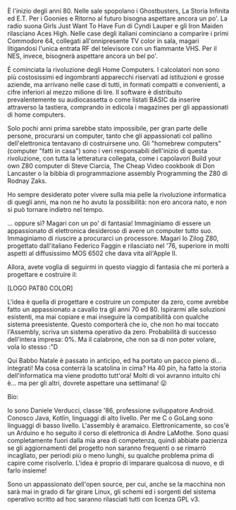 È l'inizio degli anni 80. Nelle sale spopolano i Ghostbusters, La Storia Infinita ed E.T. Per i Goonies e Ritorno al futuro bisogna aspettare ancora un po'. La radio suona Girls Just Want To Have Fun di Cyndi Lauper e gli Iron Maiden rilasciano Aces High. Nelle case degli italiani cominciano a comparire i primi Commodore 64, collegati all'onnipresente TV color in sala, magari litigandosi l'unica entrata RF del televisore con un fiammante VHS. Per il NES, invece, bisognerà aspettare ancora un bel po'.

È cominciata la rivoluzione degli Home Computers. I calcolatori non sono più costosissimi ed ingombranti apparecchi riservati ad istituzioni e grosse aziende, ma arrivano nelle case di tutti, in formati compatti e convenienti, a cifre inferiori al mezzo milione di lire. Il software è distribuito prevalentemente su audiocassetta o come listati BASIC da inserire attraverso la tastiera, comprando in edicola i magazines per gli appassionati di home computers.

Solo pochi anni prima sarebbe stato impossibile, per gran parte delle persone, procurarsi un computer, tanto che gli appassionati col pallino dell'elettronica tentavano di costruirsene uno. Gli "homebrew computers" (computer "fatti in casa") sono i veri responsabili dell'inizio di questa rivoluzione, con tutta la letteratura collegata, come i capolavori Build your own Z80 computer di Steve Ciarcia, The Cheap Video cookbook di Don Lancaster o la bibbia di programmazione assembly Programming the Z80 di Rodnay Zaks.

Ho sempre desiderato poter vivere sulla mia pelle la rivoluzione informatica di quegli anni, ma non ne ho avuto la possibilità: non ero ancora nato, e non si può tornare indietro nel tempo.

... oppure sì? Magari con un po' di fantasia! Immaginiamo di essere un appassionato di elettronica desideroso di avere un computer tutto suo. Immaginiamo di riuscire a procurarci un processore. Magari lo Zilog Z80, progettato dall'italiano Federico Faggin e rilasciato nel '76, superiore in molti aspetti al diffusissimo MOS 6502 che dava vita all'Apple II.

Allora, avete voglia di seguirmi in questo viaggio di fantasia che mi porterà a progettare e costruire il:

[LOGO PAT80 COLOR]

L'idea è quella di progettare e costruire un computer da zero, come avrebbe fatto un appassionato a cavallo tra gli anni 70 ed 80. Ispirarmi alle soluzioni esistenti, ma mai copiare e mai inseguire la compatibilità con qualche sistema preesistente. Questo comporterà che io, che non ho mai toccato l'Assembly, scriva un sistema operativo da zero. Probabilità di successo dell'intera impresa: 0%. Ma il calabrone, che non sa di non poter volare, vola lo stesso :"D

Qui Babbo Natale è passato in anticipo, ed ha portato un pacco pieno di... integrati! Ma cosa conterrà la scatolina in cima? Ha 40 pin, ha fatto la storia dell'informatica ma viene prodotto tutt'ora! Molti di voi avranno intuito chi è... ma per gli altri, dovrete aspettare una settimana! 😛


Bio:

Io sono Daniele Verducci, classe '86, professione sviluppatore Android. Conosco Java, Kotlin, linguaggi di alto livello. Per me C o GoLang sono linguaggi di basso livello. L'assembly è aramaico. Elettronicamente, so cos'è un Arduino e ho seguito il corso di elettronica di Andre LaMothe. Sono quasi completamente fuori dalla mia area di competenza, quindi abbiate pazienza se gli aggiornamenti del progetto non saranno frequenti o se rimarrò incagliato, per periodi più o meno lunghi, su qualche problema prima di capire come risolverlo. L'idea è proprio di imparare qualcosa di nuovo, e di farlo insieme!

Sono un appassionato dell'open source, per cui, anche se la macchina non sarà mai in grado di far girare Linux, gli schemi ed i sorgenti del sistema operativo scritto ad hoc saranno rilasciati tutti con licenza GPL v3.

